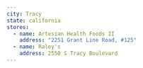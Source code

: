 ```yaml
---
city: Tracy
state: california
stores:
  - name: Artesian Health Foods II
    address: "2251 Grant Line Road, #125"
  - name: Raley's
    address: 2550 S Tracy Boulevard
---
```

